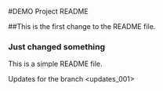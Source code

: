#DEMO Project README 

##This is the first change to the README file. 

### Just changed something 

This is a simple README file. 

Updates for the branch <updates_001>